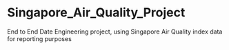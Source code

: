 # Singapore_Air_Quality_Project
End to End Date Engineering project, using Singapore Air Quality index data for reporting purposes
